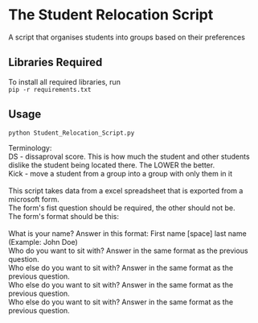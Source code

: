 # The Student Relocation Script  
A script that organises students into groups based on their preferences  
  
## Libraries Required  
To install all required libraries, run  
`pip -r requirements.txt`  
  
## Usage  
`python Student_Relocation_Script.py`  
  
Terminology:\
DS - dissaproval score. This is how much the student and other students dislike the student being located there. The LOWER the better.\
Kick - move a student from a group into a group with only them in it\
\
This script takes data from a excel spreadsheet that is exported from a microsoft form.\
The form's fist question should be required, the other should not be.\
The form's format should be this:\
\
What is your name? Answer in this format: First name [space] last name (Example: John Doe)\
Who do you want to sit with? Answer in the same format as the previous question.\
Who else do you want to sit with? Answer in the same format as the previous question.\
Who else do you want to sit with? Answer in the same format as the previous question.\
Who else do you want to sit with? Answer in the same format as the previous question.
